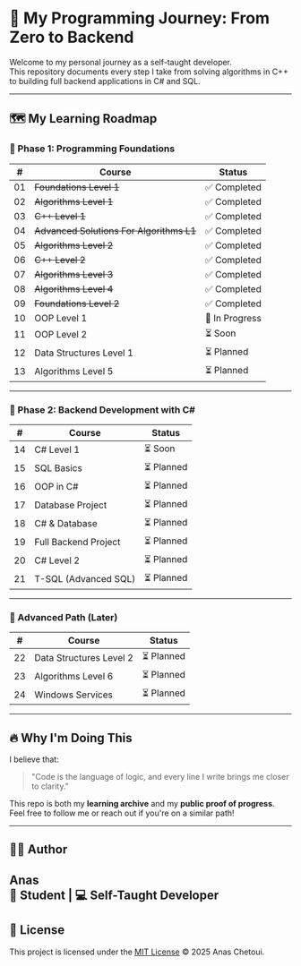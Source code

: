 # 🚀 My Programming Journey: From Zero to Backend

Welcome to my personal journey as a self-taught developer.  
This repository documents every step I take from solving algorithms in C++ to building full backend applications in C# and SQL.

---
## 🗺️ My Learning Roadmap

### 🧱 Phase 1: Programming Foundations
| # | Course | Status |
|--|--------|--------|
| 01 | ~~Foundations Level 1~~ | ✅ Completed |
| 02 | ~~Algorithms Level 1~~ | ✅ Completed |
| 03 | ~~C++ Level 1~~ | ✅ Completed |
| 04 | ~~Advanced Solutions For Algorithms L1~~ | ✅ Completed |
| 05 | ~~Algorithms Level 2~~ | ✅ Completed |
| 06 | ~~C++ Level 2~~ | ✅ Completed |
| 07 | ~~Algorithms Level 3~~ | ✅ Completed |
| 08 | ~~Algorithms Level 4~~ | ✅ Completed |
| 09 | ~~Foundations Level 2~~ | ✅ Completed |
| 10 | OOP Level 1 | 🔄 In Progress |
| 11 | OOP Level 2 | ⏳ Soon |
| 12 | Data Structures Level 1 | ⏳ Planned |
| 13 | Algorithms Level 5 | ⏳ Planned |

---

### 🧩 Phase 2: Backend Development with C#
| # | Course | Status |
|--|--------|--------|
| 14 | C# Level 1 | ⏳ Soon |
| 15 | SQL Basics | ⏳ Planned |
| 16 | OOP in C# | ⏳ Planned |
| 17 | Database Project | ⏳ Planned |
| 18 | C# & Database | ⏳ Planned |
| 19 | Full Backend Project | ⏳ Planned |
| 20 | C# Level 2 | ⏳ Planned |
| 21 | T-SQL (Advanced SQL) | ⏳ Planned |

---

### 🎯 Advanced Path (Later)
| # | Course | Status |
|--|--------|--------|
| 22 | Data Structures Level 2 | ⏳ Planned |
| 23 | Algorithms Level 6 | ⏳ Planned |
| 24 | Windows Services | ⏳ Planned |

---

## 🔥 Why I'm Doing This

I believe that:
> "Code is the language of logic, and every line I write brings me closer to clarity."

This repo is both my **learning archive** and my **public proof of progress**.  
Feel free to follow me or reach out if you're on a similar path!

---

## 🙋‍♂️ Author

**Anas**  
🧠 Student | 💻 Self-Taught Developer 
---

## 📄 License

This project is licensed under the [MIT License](LICENSE) © 2025 Anas Chetoui.

